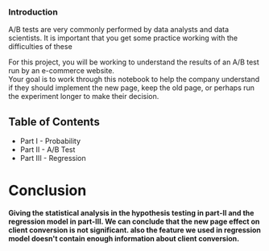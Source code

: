 ### Introduction

A/B tests are very commonly performed by data analysts and data scientists.  It is important that you get some practice working with the difficulties of these 

For this project, you will be working to understand the results of an A/B test run by an e-commerce website.  
Your goal is to work through this notebook to help the company understand if they should implement the new page, 
keep the old page, or perhaps run the experiment longer to make their decision.

## Table of Contents
- Part I - Probability
- Part II - A/B Test
- Part III - Regression



# Conclusion

**Giving the statistical analysis in the hypothesis testing in part-II and the regression model in part-III. 
We can conclude that the new page effect on client conversion is not significant. 
also the feature we used in regression model doesn't contain enough information about client conversion.**
